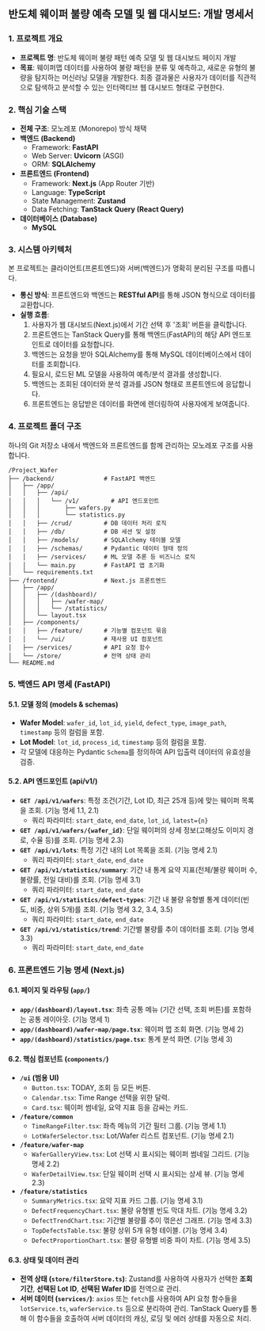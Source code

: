 ## **반도체 웨이퍼 불량 예측 모델 및 웹 대시보드: 개발 명세서**

### 1\. 프로젝트 개요

  * **프로젝트 명**: 반도체 웨이퍼 불량 패턴 예측 모델 및 웹 대시보드 페이지 개발
  * **목표**: 웨이퍼맵 데이터를 사용하여 불량 패턴을 분류 및 예측하고, 새로운 유형의 불량을 탐지하는 머신러닝 모델을 개발한다. 최종 결과물은 사용자가 데이터를 직관적으로 탐색하고 분석할 수 있는 인터랙티브 웹 대시보드 형태로 구현한다.

### 2\. 핵심 기술 스택

  * **전체 구조**: 모노레포 (Monorepo) 방식 채택
  * **백엔드 (Backend)**
      * Framework: **FastAPI**
      * Web Server: **Uvicorn** (ASGI)
      * ORM: **SQLAlchemy**
  * **프론트엔드 (Frontend)**
      * Framework: **Next.js** (App Router 기반)
      * Language: **TypeScript**
      * State Management: **Zustand**
      * Data Fetching: **TanStack Query (React Query)**
  * **데이터베이스 (Database)**
      * **MySQL**

### 3\. 시스템 아키텍처

본 프로젝트는 클라이언트(프론트엔드)와 서버(백엔드)가 명확히 분리된 구조를 따릅니다.

  * **통신 방식**: 프론트엔드와 백엔드는 **RESTful API**를 통해 JSON 형식으로 데이터를 교환합니다.
  * **실행 흐름**:
    1.  사용자가 웹 대시보드(Next.js)에서 기간 선택 후 '조회' 버튼을 클릭합니다.
    2.  프론트엔드는 TanStack Query를 통해 백엔드(FastAPI)의 해당 API 엔드포인트로 데이터를 요청합니다.
    3.  백엔드는 요청을 받아 SQLAlchemy를 통해 MySQL 데이터베이스에서 데이터를 조회합니다.
    4.  필요시, 로드된 ML 모델을 사용하여 예측/분석 결과를 생성합니다.
    5.  백엔드는 조회된 데이터와 분석 결과를 JSON 형태로 프론트엔드에 응답합니다.
    6.  프론트엔드는 응답받은 데이터를 화면에 렌더링하여 사용자에게 보여줍니다.

### 4\. 프로젝트 폴더 구조

하나의 Git 저장소 내에서 백엔드와 프론트엔드를 함께 관리하는 모노레포 구조를 사용합니다.

```
/Project_Wafer
├── /backend/              # FastAPI 백엔드
│   ├── /app/
│   │   ├── /api/
│   │   │   └── /v1/         # API 엔드포인트
│   │   │       ├── wafers.py
│   │   │       └── statistics.py
│   │   ├── /crud/         # DB 데이터 처리 로직
│   │   ├── /db/           # DB 세션 및 설정
│   │   ├── /models/       # SQLAlchemy 테이블 모델
│   │   ├── /schemas/      # Pydantic 데이터 형태 정의
│   │   ├── /services/     # ML 모델 추론 등 비즈니스 로직
│   │   └── main.py        # FastAPI 앱 초기화
│   └── requirements.txt
├── /frontend/             # Next.js 프론트엔드
│   ├── /app/
│   │   ├── /(dashboard)/
│   │   │   ├── /wafer-map/
│   │   │   └── /statistics/
│   │   └── layout.tsx
│   ├── /components/
│   │   ├── /feature/      # 기능별 컴포넌트 묶음
│   │   └── /ui/           # 재사용 UI 컴포넌트
│   ├── /services/         # API 요청 함수
│   └── /store/            # 전역 상태 관리
└── README.md
```

### 5\. 백엔드 API 명세 (FastAPI)

#### 5.1. 모델 정의 (models & schemas)

  * **Wafer Model**: `wafer_id`, `lot_id`, `yield`, `defect_type`, `image_path`, `timestamp` 등의 컬럼을 포함.
  * **Lot Model**: `lot_id`, `process_id`, `timestamp` 등의 컬럼을 포함.
  * 각 모델에 대응하는 Pydantic `Schema`를 정의하여 API 입출력 데이터의 유효성을 검증.

#### 5.2. API 엔드포인트 (api/v1/)

  * **`GET /api/v1/wafers`**: 특정 조건(기간, Lot ID, 최근 25개 등)에 맞는 웨이퍼 목록을 조회. (기능 명세 1.1, 2.1)
      * 쿼리 파라미터: `start_date`, `end_date`, `lot_id`, `latest={n}`
  * **`GET /api/v1/wafers/{wafer_id}`**: 단일 웨이퍼의 상세 정보(고해상도 이미지 경로, 수율 등)를 조회. (기능 명세 2.3)
  * **`GET /api/v1/lots`**: 특정 기간 내의 Lot 목록을 조회. (기능 명세 2.1)
      * 쿼리 파라미터: `start_date`, `end_date`
  * **`GET /api/v1/statistics/summary`**: 기간 내 통계 요약 지표(전체/불량 웨이퍼 수, 불량률, 전일 대비)를 조회. (기능 명세 3.1)
      * 쿼리 파라미터: `start_date`, `end_date`
  * **`GET /api/v1/statistics/defect-types`**: 기간 내 불량 유형별 통계 데이터(빈도, 비중, 상위 5개)를 조회. (기능 명세 3.2, 3.4, 3.5)
      * 쿼리 파라미터: `start_date`, `end_date`
  * **`GET /api/v1/statistics/trend`**: 기간별 불량률 추이 데이터를 조회. (기능 명세 3.3)
      * 쿼리 파라미터: `start_date`, `end_date`

### 6\. 프론트엔드 기능 명세 (Next.js)

#### 6.1. 페이지 및 라우팅 (`app/`)

  * **`app/(dashboard)/layout.tsx`**: 좌측 공통 메뉴 (기간 선택, 조회 버튼)를 포함하는 공통 레이아웃. (기능 명세 1)
  * **`app/(dashboard)/wafer-map/page.tsx`**: 웨이퍼 맵 조회 화면. (기능 명세 2)
  * **`app/(dashboard)/statistics/page.tsx`**: 통계 분석 화면. (기능 명세 3)

#### 6.2. 핵심 컴포넌트 (`components/`)

  * **`/ui` (범용 UI)**
      * `Button.tsx`: TODAY, 조회 등 모든 버튼.
      * `Calendar.tsx`: Time Range 선택을 위한 달력.
      * `Card.tsx`: 웨이퍼 썸네일, 요약 지표 등을 감싸는 카드.
  * **`/feature/common`**
      * `TimeRangeFilter.tsx`: 좌측 메뉴의 기간 필터 그룹. (기능 명세 1.1)
      * `LotWaferSelector.tsx`: Lot/Wafer 리스트 컴포넌트. (기능 명세 2.1)
  * **`/feature/wafer-map`**
      * `WaferGalleryView.tsx`: Lot 선택 시 표시되는 웨이퍼 썸네일 그리드. (기능 명세 2.2)
      * `WaferDetailView.tsx`: 단일 웨이퍼 선택 시 표시되는 상세 뷰. (기능 명세 2.3)
  * **`/feature/statistics`**
      * `SummaryMetrics.tsx`: 요약 지표 카드 그룹. (기능 명세 3.1)
      * `DefectFrequencyChart.tsx`: 불량 유형별 빈도 막대 차트. (기능 명세 3.2)
      * `DefectTrendChart.tsx`: 기간별 불량률 추이 꺾은선 그래프. (기능 명세 3.3)
      * `TopDefectsTable.tsx`: 불량 상위 5개 유형 테이블. (기능 명세 3.4)
      * `DefectProportionChart.tsx`: 불량 유형별 비중 파이 차트. (기능 명세 3.5)

#### 6.3. 상태 및 데이터 관리

  * **전역 상태 (`store/filterStore.ts`)**: Zustand를 사용하여 사용자가 선택한 **조회 기간**, **선택된 Lot ID**, **선택된 Wafer ID**를 전역으로 관리.
  * **서버 데이터 (`services/`)**: `axios` 또는 `fetch`를 사용하여 API 요청 함수들을 `lotService.ts`, `waferService.ts` 등으로 분리하여 관리. TanStack Query를 통해 이 함수들을 호출하여 서버 데이터의 캐싱, 로딩 및 에러 상태를 자동으로 처리.